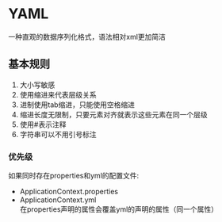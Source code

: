 # YAML
一种直观的数据序列化格式，语法相对xml更加简洁

## 基本规则
1. 大小写敏感
2. 使用缩进来代表层级关系
3. 进制使用tab缩进，只能使用空格缩进
4. 缩进长度无限制，只要元素对齐就表示这些元素在同一个层级
5. 使用#表示注释
6. 字符串可以不用引号标注

### 优先级
如果同时存在properties和yml的配置文件:  
- ApplicationContext.properties  
- ApplicationContext.yml  
在properties声明的属性会覆盖yml的声明的属性（同一个属性）  

